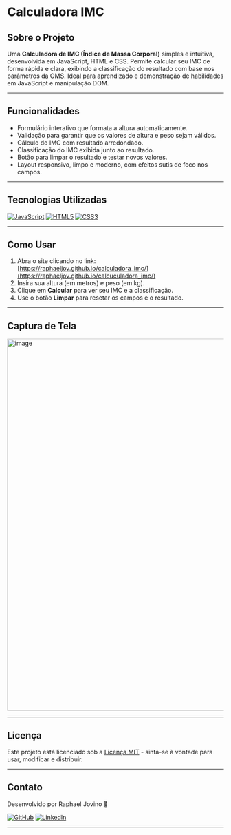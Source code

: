 # Calculadora IMC

## Sobre o Projeto
Uma **Calculadora de IMC (Índice de Massa Corporal)** simples e intuitiva, desenvolvida em JavaScript, HTML e CSS. Permite calcular seu IMC de forma rápida e clara, exibindo a classificação do resultado com base nos parâmetros da OMS. Ideal para aprendizado e demonstração de habilidades em JavaScript e manipulação DOM.

---

## Funcionalidades

- Formulário interativo que formata a altura automaticamente.
- Validação para garantir que os valores de altura e peso sejam válidos.
- Cálculo do IMC com resultado arredondado.
- Classificação do IMC exibida junto ao resultado.
- Botão para limpar o resultado e testar novos valores.
- Layout responsivo, limpo e moderno, com efeitos sutis de foco nos campos.

---

## Tecnologias Utilizadas

[![JavaScript](https://img.shields.io/badge/JavaScript-F7DF1E?logo=javascript&logoColor=black&style=for-the-badge)](#)
[![HTML5](https://img.shields.io/badge/HTML5-E34F26?logo=html5&logoColor=white&style=for-the-badge)](#)
[![CSS3](https://img.shields.io/badge/CSS3-1572B6?logo=css3&logoColor=white&style=for-the-badge)](#)


---

## Como Usar

1. Abra o site clicando no link: [https://raphaeljov.github.io/calculadora_imc/](https://raphaeljov.github.io/calcuculadora_imc/)
2. Insira sua altura (em metros) e peso (em kg).
3. Clique em **Calcular** para ver seu IMC e a classificação.
4. Use o botão **Limpar** para resetar os campos e o resultado.

---

## Captura de Tela

<img width="1913" height="864" alt="image" src="https://github.com/user-attachments/assets/8bf2f674-e646-4797-8303-fadecb869179" />


---

## Licença

Este projeto está licenciado sob a [Licença MIT](./LICENSE) - sinta-se à vontade para usar, modificar e distribuir.

---

## Contato

Desenvolvido por Raphael Jovino 👋

[![GitHub](https://img.shields.io/badge/GitHub-181717?style=for-the-badge&logo=github&logoColor=white)](https://github.com/RaphaelJov)
[![LinkedIn](https://img.shields.io/badge/LinkedIn-0A66C2?style=for-the-badge&logo=linkedin&logoColor=white)](https://www.linkedin.com/in/raphael-jovino-desenvolvedor-programador-analista/)


---

